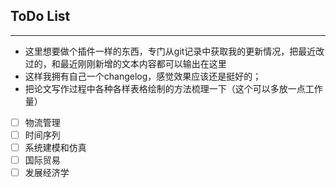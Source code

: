 ## ToDo List


----

- 这里想要做个插件一样的东西，专门从git记录中获取我的更新情况，把最近改过的，和最近刚刚新增的文本内容都可以输出在这里
- 这样我拥有自己一个changelog，感觉效果应该还是挺好的；
- 把论文写作过程中各种各样表格绘制的方法梳理一下（这个可以多放一点工作量）
- [ ] 物流管理
- [ ] 时间序列
- [ ] 系统建模和仿真
- [ ] 国际贸易
- [ ] 发展经济学 
